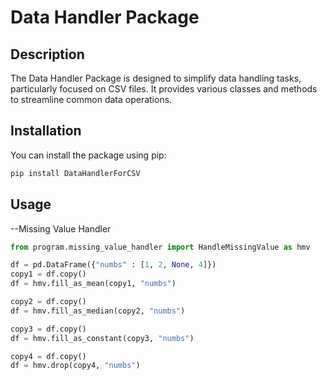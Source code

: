 # Data Handler Package

## Description
The Data Handler Package is designed to simplify data handling tasks, particularly focused on CSV files. It provides various classes and methods to streamline common data operations.

## Installation
You can install the package using pip:
```bash
pip install DataHandlerForCSV
```

## Usage

--Missing Value Handler

```python
from program.missing_value_handler import HandleMissingValue as hmv

df = pd.DataFrame({"numbs" : [1, 2, None, 4]})
copy1 = df.copy()
df = hmv.fill_as_mean(copy1, "numbs")

copy2 = df.copy()
df = hmv.fill_as_median(copy2, "numbs")

copy3 = df.copy()
df = hmv.fill_as_constant(copy3, "numbs")

copy4 = df.copy()
df = hmv.drop(copy4, "numbs")
```
